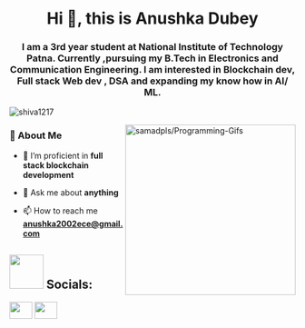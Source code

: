 <h1 align="center">Hi 👋, this is Anushka Dubey </h1>
<h3 align="center">I am a 3rd year student at National Institute of Technology Patna. Currently ,pursuing my B.Tech in Electronics and Communication Engineering. I am interested in Blockchain dev, Full stack Web dev , DSA and expanding my know how in AI/ ML.</h3>

<p align="left"> <img src="https://komarev.com/ghpvc/?username=shiva1217&color=brightgreen&style=flat-square&label=PROFILE+VIEWS" alt="shiva1217" /> </p>

 <!--<img align="right" alt="GIF" src="https://github.com/abhisheknaiidu/abhisheknaiidu/blob/master/code.gif?raw=true" width="330" height="220" />-->
  
<a href='https://github.com/samadpls/Programing-Gifs'>
<img align='right' src='https://programming-gifs.cyclic.app/' widht=100 height=300 alt='samadpls/Programming-Gifs'></a>

 <h3>🚀 About Me </h3>
 
- 🌱 I’m proficient in **full stack blockchain development**

- 💬 Ask me about **anything**

- 📫 How to reach me **anushka2002ece@gmail.com**




## <img src='.github/workflows/tech.gif' height=60/> Socials:
<div align='center'>
<p align="left">
<a href="https://twitter.com/heyssr17" target="blank"><img align="center" src="https://raw.githubusercontent.com/rahuldkjain/github-profile-readme-generator/master/src/images/icons/Social/twitter.svg"  height="30" width="40" /></a>
<a href="https://www.linkedin.com/in/shivangi-singh-604aa4226/" target="blank"><img align="center" src="https://raw.githubusercontent.com/rahuldkjain/github-profile-readme-generator/master/src/images/icons/Social/linked-in-alt.svg" height="30" width="40" /></a>
</p></div>

